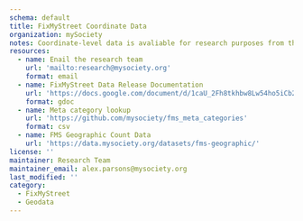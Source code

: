 ```yaml
---
schema: default
title: FixMyStreet Coordinate Data
organization: mySociety
notes: Coordinate-level data is avaliable for research purposes from the mySociety research team. See the data release documentation below and get in touch. 
resources:
  - name: Enail the research team
    url: 'mailto:research@mysociety.org'
    format: email
  - name: FixMyStreet Data Release Documentation
    url: 'https://docs.google.com/document/d/1caU_2Fh8tkhbw8Lw54ho5iCb248EnRz1v_O6ah_H7KU/edit#heading=h.2qy3r7t6u34b'
    format: gdoc
  - name: Meta category lookup
    url: 'https://github.com/mysociety/fms_meta_categories'
    format: csv
  - name: FMS Geographic Count Data
    url: 'https://data.mysociety.org/datasets/fms-geographic/'
license: ''
maintainer: Research Team
maintainer_email: alex.parsons@mysociety.org
last_modified: ''
category:
  - FixMyStreet
  - Geodata
---
```


